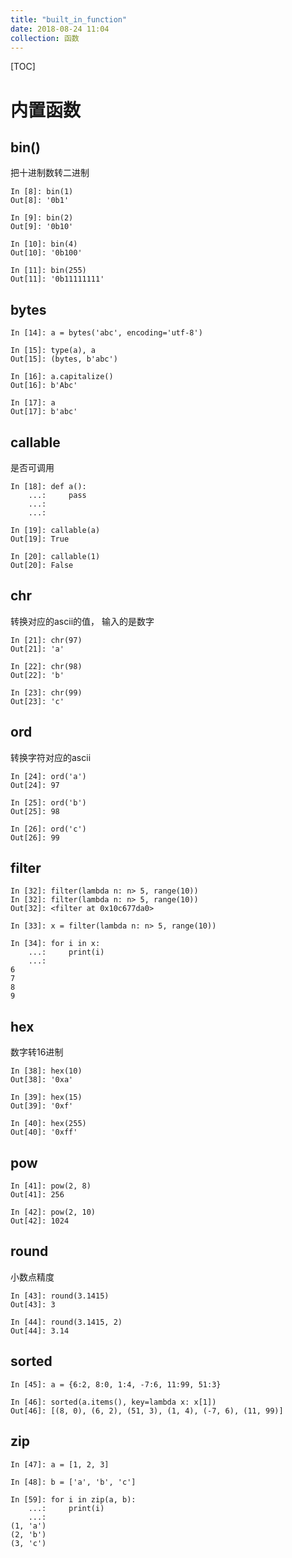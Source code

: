 ```yaml
---
title: "built_in_function"
date: 2018-08-24 11:04
collection: 函数
---
```


[TOC]



# 内置函数



## bin()

把十进制数转二进制

```
In [8]: bin(1)
Out[8]: '0b1'

In [9]: bin(2)
Out[9]: '0b10'

In [10]: bin(4)
Out[10]: '0b100'

In [11]: bin(255)
Out[11]: '0b11111111'
```





## bytes

```
In [14]: a = bytes('abc', encoding='utf-8')

In [15]: type(a), a
Out[15]: (bytes, b'abc')

In [16]: a.capitalize()
Out[16]: b'Abc'

In [17]: a
Out[17]: b'abc'
```



## callable

是否可调用

```
In [18]: def a():
    ...:     pass
    ...:
    ...:

In [19]: callable(a)
Out[19]: True

In [20]: callable(1)
Out[20]: False
```



## chr

转换对应的ascii的值， 输入的是数字

```
In [21]: chr(97)
Out[21]: 'a'

In [22]: chr(98)
Out[22]: 'b'

In [23]: chr(99)
Out[23]: 'c'
```



## ord

转换字符对应的ascii

```
In [24]: ord('a')
Out[24]: 97

In [25]: ord('b')
Out[25]: 98

In [26]: ord('c')
Out[26]: 99
```





## filter

```
In [32]: filter(lambda n: n> 5, range(10))
In [32]: filter(lambda n: n> 5, range(10))
Out[32]: <filter at 0x10c677da0>

In [33]: x = filter(lambda n: n> 5, range(10))

In [34]: for i in x:
    ...:     print(i)
    ...:
6
7
8
9
```



## hex

数字转16进制

```
In [38]: hex(10)
Out[38]: '0xa'

In [39]: hex(15)
Out[39]: '0xf'

In [40]: hex(255)
Out[40]: '0xff'
```



## pow

```
In [41]: pow(2, 8)
Out[41]: 256

In [42]: pow(2, 10)
Out[42]: 1024
```





## round

小数点精度

```
In [43]: round(3.1415)
Out[43]: 3

In [44]: round(3.1415, 2)
Out[44]: 3.14
```



## sorted

```
In [45]: a = {6:2, 8:0, 1:4, -7:6, 11:99, 51:3}

In [46]: sorted(a.items(), key=lambda x: x[1])
Out[46]: [(8, 0), (6, 2), (51, 3), (1, 4), (-7, 6), (11, 99)]
```



## zip

```
In [47]: a = [1, 2, 3]

In [48]: b = ['a', 'b', 'c']

In [59]: for i in zip(a, b):
    ...:     print(i)
    ...:
(1, 'a')
(2, 'b')
(3, 'c')
```

